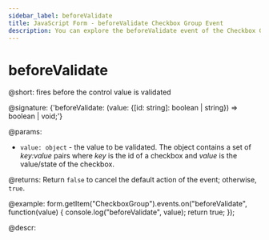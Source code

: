 ```yaml
---
sidebar_label: beforeValidate
title: JavaScript Form - beforeValidate Checkbox Group Event 
description: You can explore the beforeValidate event of the Checkbox Group control of Form in the documentation of the DHTMLX JavaScript UI library. Browse developer guides and API reference, try out code examples and live demos, and download a free 30-day evaluation version of DHTMLX Suite.
---
```


# beforeValidate

@short: fires before the control value is validated

@signature: {'beforeValidate: (value: {[id: string]: boolean | string}) => boolean | void;'}

@params:
- `value: object` - the value to be validated. The object contains a set of <i>key:value</i> pairs where <i>key</i> is the id of a checkbox and <i>value</i> is the value/state of the checkbox.

@returns:
Return `false` to cancel the default action of the event; otherwise, `true`.

@example:
form.getItem("CheckboxGroup").events.on("beforeValidate", function(value) {
    console.log("beforeValidate", value);
    return true;
});

@descr:
